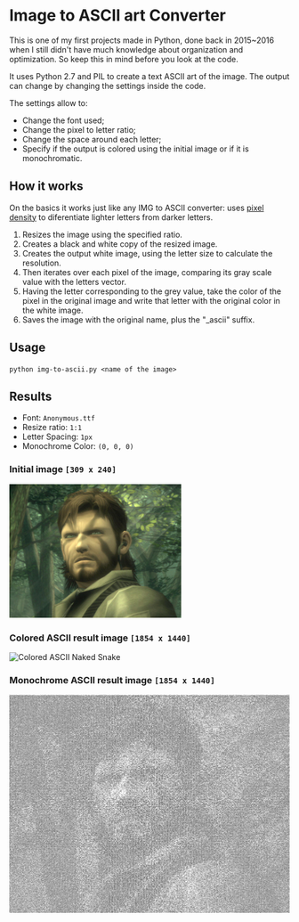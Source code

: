 # Image to ASCII art Converter #

This is one of my first projects made in Python, done back in 2015~2016 when I still didn't have much knowledge about organization and optimization. So keep this in mind before you look at the code.

It uses Python 2.7 and PIL to create a text ASCII art of the image. The output can change by changing the settings inside the code.

The settings allow to:

- Change the font used;
- Change the pixel to letter ratio;
- Change the space around each letter;
- Specify if the output is colored using the initial image or if it is monochromatic.

## How it works ##

On the basics it works just like any IMG to ASCII converter: uses [pixel density](https://en.wikipedia.org/wiki/Pixel_density) to diferentiate lighter letters from darker letters. 

1. Resizes the image using the specified ratio.
2. Creates a black and white copy of the resized image.
3. Creates the output white image, using the letter size to calculate the resolution.
4. Then iterates over each pixel of the image, comparing its gray scale value with the letters vector.
5. Having the letter corresponding to the grey value, take the color of the pixel in the original image and write that letter with the original color in the white image.
6. Saves the image with the original name, plus the "_ascii" suffix.

## Usage ##

```
python img-to-ascii.py <name of the image>
```

## Results ##

- Font: `Anonymous.ttf`
- Resize ratio: `1:1`
- Letter Spacing: `1px`
- Monochrome Color: `(0, 0, 0)`

### Initial image `[309 x 240]` ###
![Naked Snake](cobra.png)

### Colored ASCII result image `[1854 x 1440]` ###
![Colored ASCII Naked Snake](cobra_colored.png)

### Monochrome ASCII result image `[1854 x 1440]` ###
![Mono ASCII Naked Snake](cobra_mono.png)